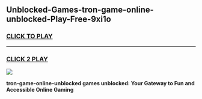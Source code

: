 
## Unblocked-Games-tron-game-online-unblocked-Play-Free-9xi1o
<h3>
<a href="https://premium76.site?title=tron-game-online-unblocked&ref=23A">CLICK TO PLAY</a></h3>
<hr>

<h3>
<a href="https://premium76.site?title=tron-game-online-unblocked&ref=23A">CLICK 2 PLAY</a>
  
</h3>

<a href="https://premium76.site?title=tron-game-online-unblocked&ref=23A"><img src="https://clearcache.store/games.png"></a>


**tron-game-online-unblocked games unblocked: Your Gateway to Fun and Accessible Online Gaming**
